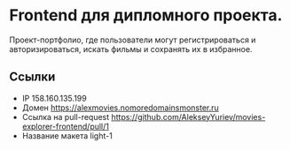 # Frontend для дипломного проекта.

Проект-портфолио, где пользователи могут регистрироваться и авторизироваться, искать фильмы и сохранять их в избранное.

## Ссылки
* IP 158.160.135.199
* Домен https://alexmovies.nomoredomainsmonster.ru
* Ссылка на pull-request https://github.com/AlekseyYuriev/movies-explorer-frontend/pull/1
* Название макета light-1
